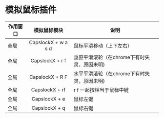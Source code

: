 # 模拟鼠标插件

| 作用窗口 | 模拟鼠标模块 | 说明 |
| - | :-: | - |
| 全局 | CapslockX + w a s d   | 鼠标平滑移动（上下左右） |
| 全局 | CapslockX + r f       | 垂直平滑滚轮（在chrome下有时失灵，原因未明) |
| 全局 | CapslockX + R F       | 水平平滑滚轮（在chrome下有时失灵，原因未明) |
| 全局 | CapslockX + rf        | r f 一起按相当于鼠标中键 |
| 全局 | CapslockX + e         | 鼠标左键 |
| 全局 | CapslockX + q         | 鼠标右键 |
